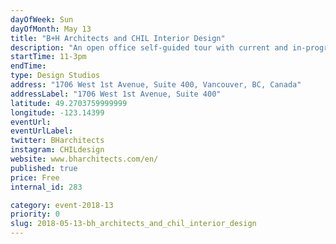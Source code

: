```yaml
---
dayOfWeek: Sun
dayOfMonth: May 13
title: "B+H Architects and CHIL Interior Design"
description: "An open office self-guided tour with current and in-progress projects displayed for the public to see our design process and finished works."
startTime: 11-3pm
endTime: 
type: Design Studios
address: "1706 West 1st Avenue, Suite 400, Vancouver, BC, Canada"
addressLabel: "1706 West 1st Avenue, Suite 400"
latitude: 49.2703759999999
longitude: -123.14399
eventUrl: 
eventUrlLabel: 
twitter: BHarchitects
instagram: CHILdesign
website: www.bharchitects.com/en/
published: true
price: Free
internal_id: 283

category: event-2018-13
priority: 0
slug: 2018-05-13-bh_architects_and_chil_interior_design
---
```

